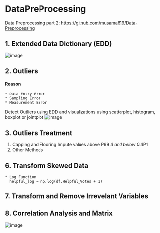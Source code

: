 # DataPreProcessing
Data Preprocessing part 2: https://github.com/musama619/Data-Preprocessing

 ## 1. Extended Data Dictionary (EDD)
![image](https://user-images.githubusercontent.com/34093998/87990828-381ab600-cafe-11ea-82e4-1641c32377aa.png)


 ## 2. Outliers 
 #### Reason
    * Data Entry Error
    * Sampling Error
    * Measurement Error
Detect Outliers using EDD and visualizations using scatterplot, histogram, boxplot or jointplot
![image](https://user-images.githubusercontent.com/34093998/87995442-f3484c80-cb08-11ea-9f25-bb1b5e9d8912.png)

## 3. Outliers Treatment
1. Capping and Flooring
   Impute values above P99 *3 and below 0.3*P1
2. Other Methods
    
## 6. Transform Skewed Data
    * Log Function 
      helpful_log = np.log(df.Helpful_Votes + 1)

## 7. Transform and Remove Irrevelant Variables
 
## 8. Correlation Analysis and Matrix

![image](https://user-images.githubusercontent.com/34093998/87996267-1116b100-cb0b-11ea-9bde-e7fef5b5712f.png)

